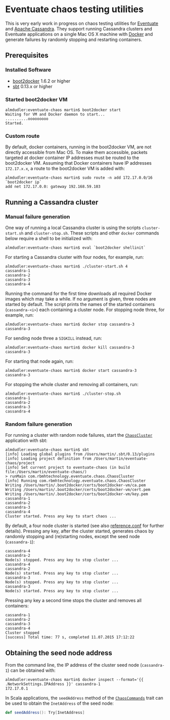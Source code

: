 Eventuate chaos testing utilities
=================================

This is very early work in progress on chaos testing utilities for [Eventuate](https://github.com/RBMHTechnology/eventuate) and [Apache Cassandra](http://cassandra.apache.org/). They support running Cassandra clusters and Eventuate applications on a single Mac OS X machine with [Docker](https://www.docker.com/) and generate failures by randomly stopping and restarting containers.

Prerequisites
-------------

### Installed Software

- [boot2docker](http://boot2docker.io/) 1.6.2 or higher
- [sbt](http://www.scala-sbt.org/download.html) 0.13.x or higher

### Started boot2docker VM

    almdudler:eventuate-chaos martin$ boot2docker start
    Waiting for VM and Docker daemon to start...
    ..........ooooooooo
    Started.

### Custom route

By default, docker containers, running in the boot2docker VM, are not directly accessible from Mac OS. To make them accessible, packets targeted at docker container IP addresses must be routed to the boot2docker VM. Assuming that Docker containers have IP addresses `172.17.x.x`, a route to the boot2docker VM is added with: 

    almdudler:eventuate-chaos martin$ sudo route -n add 172.17.0.0/16 `boot2docker ip`
    add net 172.17.0.0: gateway 192.168.59.103

Running a Cassandra cluster
---------------------------

### Manual failure generation

One way of running a local Cassandra cluster is using the scripts `cluster-start.sh` and `cluster-stop.sh`. These scripts and other `docker` commands below require a shell to be initialized with: 

    almdudler:eventuate-chaos martin$ eval `boot2docker shellinit`
  
For starting a Cassandra cluster with four nodes, for example, run:

    almdudler:eventuate-chaos martin$ ./cluster-start.sh 4
    cassandra-1
    cassandra-2
    cassandra-3
    cassandra-4

Running the command for the first time downloads all required Docker images which may take a while. If no argument is given, three nodes are started by default. The script prints the names of the started containers (`cassandra-<i>`) each containing a cluster node. For stopping node three, for example, run: 

    almdudler:eventuate-chaos martin$ docker stop cassandra-3
    cassandra-3

For sending node three a `SIGKILL` instead, run:

    almdudler:eventuate-chaos martin$ docker kill cassandra-3
    cassandra-3

For starting that node again, run:

    almdudler:eventuate-chaos martin$ docker start cassandra-3
    cassandra-3

For stopping the whole cluster and removing all containers, run: 
 
    almdudler:eventuate-chaos martin$ ./cluster-stop.sh 
    cassandra-1
    cassandra-2
    cassandra-3
    cassandra-4

### Random failure generation

For running a cluster with random node failures, start the [`ChaosCluster`](https://github.com/RBMHTechnology/eventuate-chaos/blob/master/src/main/scala/com/rbmhtechnology/eventuate/chaos/ChaosCluster.scala) application with sbt:

    almdudler:eventuate-chaos martin$ sbt
    [info] Loading global plugins from /Users/martin/.sbt/0.13/plugins
    [info] Loading project definition from /Users/martin/eventuate-chaos/project
    [info] Set current project to eventuate-chaos (in build file:/Users/martin/eventuate-chaos/)
    > runMain com.rbmhtechnology.eventuate.chaos.ChaosCluster
    [info] Running com.rbmhtechnology.eventuate.chaos.ChaosCluster 
    Writing /Users/martin/.boot2docker/certs/boot2docker-vm/ca.pem
    Writing /Users/martin/.boot2docker/certs/boot2docker-vm/cert.pem
    Writing /Users/martin/.boot2docker/certs/boot2docker-vm/key.pem
    cassandra-1
    cassandra-2
    cassandra-3
    cassandra-4
    Cluster started. Press any key to start chaos ...

By default, a four node cluster is started (see also [reference.conf](https://github.com/RBMHTechnology/eventuate-chaos/blob/master/src/main/resources/reference.conf) for further details). Pressing any key, after the cluster started, generates chaos by randomly stopping and (re)starting nodes, except the seed node (`cassandra-1`): 

    cassandra-4
    cassandra-2
    Node(s) stopped. Press any key to stop cluster ...
    cassandra-4
    cassandra-2
    Node(s) started. Press any key to stop cluster ...
    cassandra-3
    Node(s) stopped. Press any key to stop cluster ...
    cassandra-3
    Node(s) started. Press any key to stop cluster ...

Pressing any key a second time stops the cluster and removes all containers:

    cassandra-1
    cassandra-2
    cassandra-3
    cassandra-4
    Cluster stopped
    [success] Total time: 77 s, completed 11.07.2015 17:12:22

Obtaining the seed node address
-------------------------------

From the command line, the IP address of the cluster seed node (`cassandra-1`) can be obtained with: 

    almdudler:eventuate-chaos martin$ docker inspect --format='{{ .NetworkSettings.IPAddress }}' cassandra-1
    172.17.0.1

In Scala applications, the `seedAddress` method of the [`ChaosCommands`](https://github.com/RBMHTechnology/eventuate-chaos/blob/master/src/main/scala/com/rbmhtechnology/eventuate/chaos/ChaosCommands.scala) trait can be used to obtain the `InetAddress` of the seed node: 

```scala
def seedAddress(): Try[InetAddress]
```
